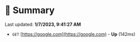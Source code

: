 # 📖 Summary
Last updated: **1/7/2023, 9:41:27 AM**

- `GET` [https://google.com](https://google.com) - **Up** (142ms)
